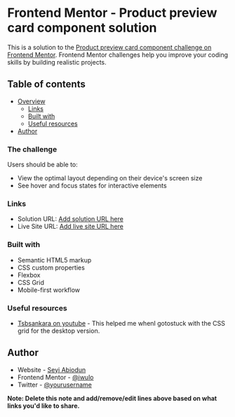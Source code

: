 # Frontend Mentor - Product preview card component solution

This is a solution to the [Product preview card component challenge on Frontend Mentor](https://www.frontendmentor.io/challenges/product-preview-card-component-GO7UmttRfa). Frontend Mentor challenges help you improve your coding skills by building realistic projects. 

## Table of contents

- [Overview](#overview)
  - [Links](#links)
  - [Built with](#built-with)
  - [Useful resources](#useful-resources)
- [Author](#author)


### The challenge

Users should be able to:

- View the optimal layout depending on their device's screen size
- See hover and focus states for interactive elements

### Links

- Solution URL: [Add solution URL here](https://your-solution-url.com)
- Live Site URL: [Add live site URL here](https://your-live-site-url.com)


### Built with

- Semantic HTML5 markup
- CSS custom properties
- Flexbox
- CSS Grid
- Mobile-first workflow

### Useful resources

- [Tsbsankara on youtube](https://www.youtube.com/channel/UCeDWS6WbftXe9-6QQFMrKAQ) - This helped me whenI gotostuck with the CSS grid for the desktop version.

## Author

- Website - [Seyi Abiodun](https://www.designfoundme.com)
- Frontend Mentor - [@iwulo](https://www.frontendmentor.io/profile/iwulo)
- Twitter - [@yourusername](https://www.twitter.com/designfoundme)

**Note: Delete this note and add/remove/edit lines above based on what links you'd like to share.**